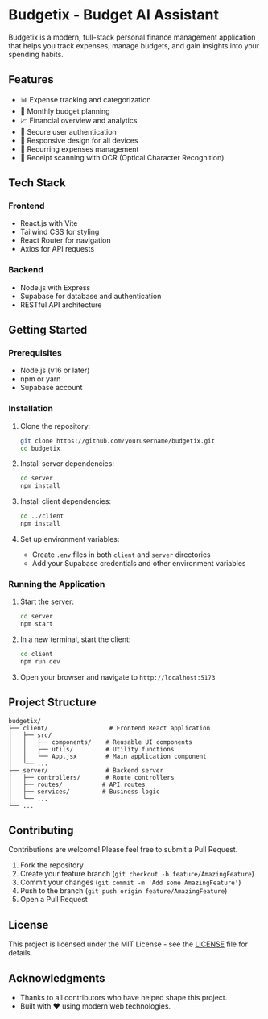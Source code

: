 # Budgetix - Budget AI Assistant

Budgetix is a modern, full-stack personal finance management application that helps you track expenses, manage budgets, and gain insights into your spending habits.

## Features

- 📊 Expense tracking and categorization
- 📅 Monthly budget planning
- 📈 Financial overview and analytics
- 🔐 Secure user authentication
- 📱 Responsive design for all devices
- 🔄 Recurring expenses management
- 🧾 Receipt scanning with OCR (Optical Character Recognition)

## Tech Stack

### Frontend
- React.js with Vite
- Tailwind CSS for styling
- React Router for navigation
- Axios for API requests

### Backend
- Node.js with Express
- Supabase for database and authentication
- RESTful API architecture

## Getting Started

### Prerequisites
- Node.js (v16 or later)
- npm or yarn
- Supabase account

### Installation

1. Clone the repository:
   ```bash
   git clone https://github.com/yourusername/budgetix.git
   cd budgetix
   ```

2. Install server dependencies:
   ```bash
   cd server
   npm install
   ```

3. Install client dependencies:
   ```bash
   cd ../client
   npm install
   ```

4. Set up environment variables:
   - Create `.env` files in both `client` and `server` directories
   - Add your Supabase credentials and other environment variables

### Running the Application

1. Start the server:
   ```bash
   cd server
   npm start
   ```

2. In a new terminal, start the client:
   ```bash
   cd client
   npm run dev
   ```

3. Open your browser and navigate to `http://localhost:5173`

## Project Structure

```
budgetix/
├── client/                 # Frontend React application
│   ├── src/
│   │   ├── components/    # Reusable UI components
│   │   ├── utils/         # Utility functions
│   │   └── App.jsx        # Main application component
│   └── ...
├── server/                # Backend server
│   ├── controllers/       # Route controllers
│   ├── routes/           # API routes
│   ├── services/         # Business logic
│   └── ...
└── ...
```

## Contributing

Contributions are welcome! Please feel free to submit a Pull Request.

1. Fork the repository
2. Create your feature branch (`git checkout -b feature/AmazingFeature`)
3. Commit your changes (`git commit -m 'Add some AmazingFeature'`)
4. Push to the branch (`git push origin feature/AmazingFeature`)
5. Open a Pull Request

## License

This project is licensed under the MIT License - see the [LICENSE](LICENSE) file for details.

## Acknowledgments

- Thanks to all contributors who have helped shape this project.
- Built with ❤️ using modern web technologies.
